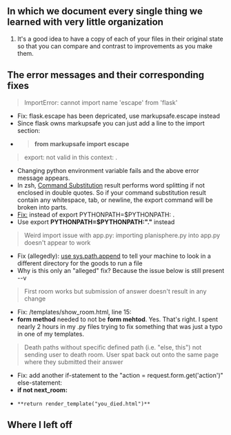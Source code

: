 ## In which we document every single thing we learned with very little organization
1. It's a good idea to have a copy of each of your files in their original state so that you can compare and contrast to improvements as you make them.

## The error messages and their corresponding fixes
> ImportError: cannot import name 'escape' from 'flask'
- Fix: flask.escape has been depricated, use markupsafe.escape instead
- Since flask owns markupsafe you can just add a line to the import section:
- >**from markupsafe import escape**
> export: not valid in this context: .
- Changing python environment variable fails and the above error message appears.
- In zsh, [Command Substitution](https://zsh.sourceforge.io/Doc/Release/Expansion.html#Command-Substitution) result performs word splitting if not enclosed in double quotes. So if your command substitution result contain any whitespace, tab, or newline, the export command will be broken into parts.
- [Fix:](https://unix.stackexchange.com/questions/208607/zsh-export-not-valid-in-this-context) instead of export PYTHONPATH=$PYTHONPATH: .
- Use export **PYTHONPATH=$PYTHONPATH:"."** instead
> Weird import issue with app.py: importing planisphere.py into app.py doesn't appear to work
- Fix (allegedly): [use sys.path.append](https://ioflood.com/blog/python-import-from-another-directory/) to tell your machine to look in a different directory for the goods to run a file
- Why is this only an "alleged" fix? Because the issue below is still present --v
> First room works but submission of answer doesn't result in any change
- Fix: /templates/show_room.html, line 15: 
- **form method** needed to not be **form mehtod**. Yes. That's right. I spent nearly 2 hours in my .py files trying to fix something that was just a typo in one of my templates.
> Death paths without specific defined path (i.e. "else, this") not sending user to death room. User spat back out onto the same page where they submitted their answer
- Fix: add another if-statement to the "action = request.form.get('action')" else-statement:
- **if not next_room:**
-     **return render_template("you_died.html")**

## Where I left off
